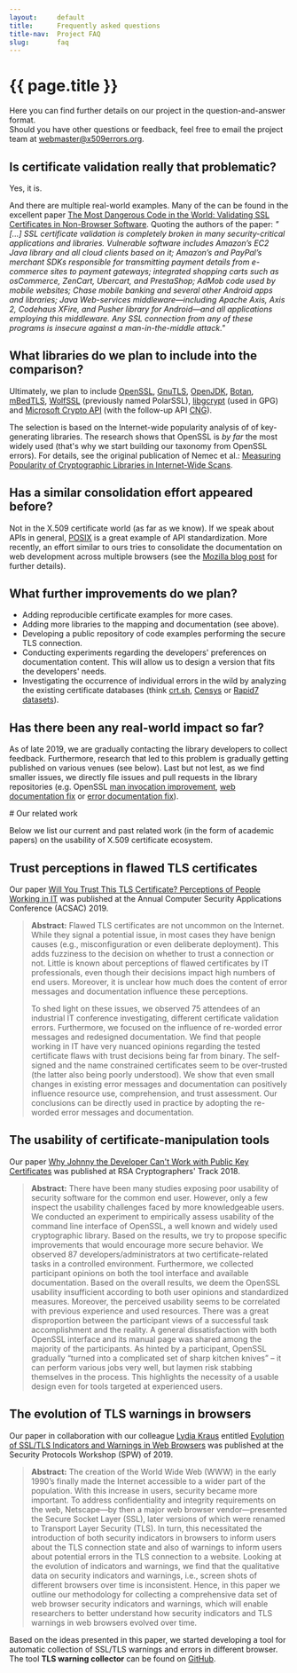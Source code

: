 ```yaml
---
layout:     default
title:      Frequently asked questions
title-nav:  Project FAQ
slug:       faq
---
```

<div class="section"><div class="container" markdown="1">
<h1 id="faq">{{ page.title }}</h1>

Here you can find further details on our project in the question-and-answer format.  
Should you have other questions or feedback, feel free to email the project team at [webmaster@x509errors.org](mailto:webmaster@x509errors.org).

## Is certificate validation really that problematic?

Yes, it is.

And there are multiple real-world examples. Many of the can be found in the excellent paper [The Most Dangerous Code in the World: Validating SSL Certificates in Non-Browser Software](http://www.cs.utexas.edu/~shmat/shmat_ccs12.pdf). Quoting the authors of the paper: _"[...] SSL certificate validation is completely broken in many security-critical applications and libraries. Vulnerable software includes Amazon’s EC2 Java library and all cloud clients based on it; Amazon’s and PayPal’s merchant SDKs responsible for transmitting payment details from e-commerce sites to payment gateways; integrated shopping carts such as osCommerce, ZenCart, Ubercart, and PrestaShop; AdMob code used by mobile websites; Chase mobile banking and several other Android apps and libraries; Java Web-services middleware—including Apache Axis, Axis 2, Codehaus XFire, and Pusher library for Android—and all applications employing this middleware. Any SSL connection from any of these programs is insecure against a man-in-the-middle attack."_

## What libraries do we plan to include into the comparison?

Ultimately, we plan to include [OpenSSL](https://www.openssl.org/), [GnuTLS](https://www.gnutls.org/), [OpenJDK](https://openjdk.java.net/), [Botan](https://botan.randombit.net/), [mBedTLS](https://tls.mbed.org/), [WolfSSL](https://www.wolfssl.com/) (previously named PolarSSL), [libgcrypt](https://www.gnupg.org/software/libgcrypt/index.html) (used in GPG) and [Microsoft Crypto API](https://docs.microsoft.com/en-us/windows/win32/seccrypto/cryptoapi-system-architecture) (with the follow-up API [CNG](https://docs.microsoft.com/en-us/windows/win32/seccng/cng-portal)).

The selection is based on the Internet-wide popularity analysis of of key-generating libraries. The research shows that OpenSSL is _by far_ the most widely used (that's why we start building our taxonomy from OpenSSL errors). For details, see the original publication of Nemec et al.:  [Measuring Popularity of Cryptographic Libraries in Internet-Wide Scans](https://crocs.fi.muni.cz/public/papers/acsac2017).

## Has a similar consolidation effort appeared before?

Not in the X.509 certificate world (as far as we know). If we speak about APIs in general, [POSIX](https://en.wikipedia.org/wiki/POSIX) is a great example of API standardization. More recently, an effort similar to ours tries to consolidate the documentation on web development across multiple browsers (see the [Mozilla blog post](https://blog.mozilla.org/blog/2017/10/18/mozilla-brings-microsoft-google-w3c-samsung-together-create-cross-browser-documentation-mdn/) for further details).

## What further improvements do we plan?

* Adding reproducible certificate examples for more cases.
* Adding more libraries to the mapping and documentation (see above).
* Developing a public repository of code examples performing the secure TLS connection.
* Conducting experiments regarding the developers' preferences on documentation content. This will allow us to design a version that fits the developers' needs.
* Investigating the occurrence of individual errors in the wild by analyzing the existing certificate databases (think [crt.sh](https://crt.sh/), [Censys](https://censys.io/) or [Rapid7 datasets](https://opendata.rapid7.com/)).

## Has there been any real-world impact so far?

As of late 2019, we are gradually contacting the library developers to collect feedback. Furthermore, research that led to this problem is gradually getting published on various venues (see below). Last but not lest, as we find smaller issues, we directly file issues and pull requests in the library repositories (e.g. OpenSSL [man invocation improvement](https://github.com/openssl/openssl/issues/4548), [web documentation fix](https://github.com/openssl/web/issues/24#issuecomment-353961715) or [error documentation fix](https://github.com/openssl/openssl/pull/9529)).

</div></div>

<div class="section"><div class="container" markdown="1">
# Our related work

Below we list our current and past related work (in the form of academic papers) on the usability of X.509 certificate ecosystem.

## Trust perceptions in flawed TLS certificates

Our paper [Will You Trust This TLS Certificate? Perceptions of People Working in IT](https://crocs.fi.muni.cz/public/papers/acsac2019) was published at the Annual Computer Security Applications Conference (ACSAC) 2019.

> **Abstract:** Flawed TLS certificates are not uncommon on the Internet. While they signal a potential issue, in most cases they have benign causes (e.g., misconfiguration or even deliberate deployment). This adds fuzziness to the decision on whether to trust a connection or not. Little is known about perceptions of flawed certificates by IT professionals, even though their decisions impact high numbers of end users. Moreover, it is unclear how much does the content of error messages and documentation influence these perceptions.
>
> To shed light on these issues, we observed 75 attendees of an industrial IT conference investigating, different certificate validation errors. Furthermore, we focused on the influence of re-worded error messages and redesigned documentation. We find that people working in IT have very nuanced opinions regarding the tested certificate flaws with trust decisions being far from binary. The self-signed and the name constrained certificates seem to be over-trusted (the latter also being poorly understood). We show that even small changes in existing error messages and documentation can positively influence resource use, comprehension, and trust assessment. Our conclusions can be directly used in practice by adopting the re-worded error messages and documentation.

## The usability of certificate-manipulation tools

Our paper [Why Johnny the Developer Can't Work with Public Key Certificates](https://crocs.fi.muni.cz/public/papers/rsa2018) was published at RSA Cryptographers' Track 2018.

> **Abstract:** There have been many studies exposing poor usability of security software for the common end user. However, only a few inspect the usability challenges faced by more knowledgeable users. We conducted an experiment to empirically assess usability of the command line interface of OpenSSL, a well known and widely used cryptographic library. Based on the results, we try to propose specific improvements that would encourage more secure behavior. We observed 87 developers/administrators at two certificate-related tasks in a controlled environment. Furthermore, we collected participant opinions on both the tool interface and available documentation. Based on the overall results, we deem the OpenSSL usability insufficient according to both user opinions and standardized measures. Moreover, the perceived usability seems to be correlated with previous experience and used resources. There was a great disproportion between the participant views of a successful task accomplishment and the reality. A general dissatisfaction with both OpenSSL interface and its manual page was shared among the majority of the participants. As hinted by a participant, OpenSSL gradually “turned into a complicated set of sharp kitchen knives” – it can perform various jobs very well, but laymen risk stabbing themselves in the process. This highlights the necessity of a usable design even for tools targeted at experienced users.

## The evolution of TLS warnings in browsers

Our paper in collaboration with our colleague [Lydia Kraus](https://crocs.fi.muni.cz/people/lkraus) entitled [Evolution of SSL/TLS Indicators and Warnings in Web Browsers](https://crocs.fi.muni.cz/public/papers/spw2019) was published at the Security Protocols Workshop (SPW) of 2019.

> **Abstract:** The creation of the World Wide Web (WWW) in the early 1990’s finally made the Internet accessible to a wider part of the population. With this increase in users, security became more important. To address confidentiality and integrity requirements on the web, Netscape—by then a major web browser vendor—presented the Secure Socket Layer (SSL), later versions of which were renamed to Transport Layer Security (TLS). In turn, this necessitated the introduction of both security indicators in browsers to inform users about the TLS connection state and also of warnings to inform users about potential errors in the TLS connection to a website. Looking at the evolution of indicators and warnings, we find that the qualitative data on security indicators and warnings, i.e., screen shots of different browsers over time is inconsistent. Hence, in this paper we outline our methodology for collecting a comprehensive data set of web browser security indicators and warnings, which will enable researchers to better understand how security indicators and TLS warnings in web browsers evolved over time.

Based on the ideas presented in this paper, we started developing a tool for automatic collection of SSL/TLS warnings and errors in different browser. The tool **TLS warning collector** can be found on [GitHub](https://github.com/crocs-muni/tls-warning-collector).

</div></div>
